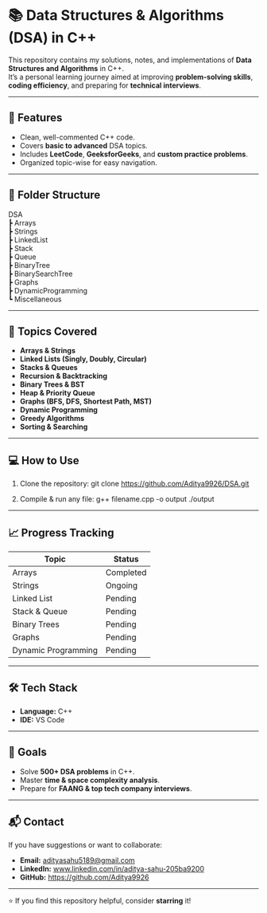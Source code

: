 # 📚 Data Structures & Algorithms (DSA) in C++

This repository contains my solutions, notes, and implementations of **Data Structures and Algorithms** in C++.  
It’s a personal learning journey aimed at improving **problem-solving skills**, **coding efficiency**, and preparing for **technical interviews**.

---

## 🚀 Features
- Clean, well-commented C++ code.
- Covers **basic to advanced** DSA topics.
- Includes **LeetCode**, **GeeksforGeeks**, and **custom practice problems**.
- Organized topic-wise for easy navigation.

---

## 📂 Folder Structure
DSA<br>
 ┣ Arrays<br>
 ┣ Strings<br>
 ┣ LinkedList<br>
 ┣ Stack<br>
 ┣ Queue<br>
 ┣ BinaryTree<br>
 ┣ BinarySearchTree<br>
 ┣ Graphs<br>
 ┣ DynamicProgramming<br>
 ┗ Miscellaneous

---

## 📝 Topics Covered
- **Arrays & Strings**
- **Linked Lists (Singly, Doubly, Circular)**
- **Stacks & Queues**
- **Recursion & Backtracking**
- **Binary Trees & BST**
- **Heap & Priority Queue**
- **Graphs (BFS, DFS, Shortest Path, MST)**
- **Dynamic Programming**
- **Greedy Algorithms**
- **Sorting & Searching**

---

## 💻 How to Use
1. Clone the repository:
   git clone https://github.com/Aditya9926/DSA.git

2. Compile & run any file:
   g++ filename.cpp -o output
   ./output

---

## 📈 Progress Tracking
Topic              | Status
--------------------|--------------
Arrays             | Completed
Strings            | Ongoing
Linked List        | Pending
Stack & Queue      | Pending
Binary Trees       | Pending
Graphs             | Pending
Dynamic Programming| Pending

---

## 🛠 Tech Stack
- **Language:** C++
- **IDE:** VS Code

---

## 🎯 Goals
- Solve **500+ DSA problems** in C++.
- Master **time & space complexity analysis**.
- Prepare for **FAANG & top tech company interviews**.

---

## 📬 Contact
If you have suggestions or want to collaborate:
- **Email:** adityasahu5189@gmail.com
- **LinkedIn:** www.linkedin.com/in/aditya-sahu-205ba9200
- **GitHub:** https://github.com/Aditya9926

---

⭐ If you find this repository helpful, consider **starring** it!

